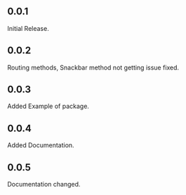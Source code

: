 ## 0.0.1

Initial Release.

## 0.0.2

Routing methods, Snackbar method not getting issue fixed.

## 0.0.3

Added Example of package.

## 0.0.4

Added Documentation.

## 0.0.5

Documentation changed.